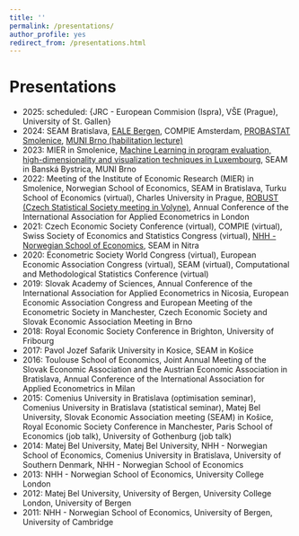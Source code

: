 ```yaml
---
title: ''
permalink: /presentations/
author_profile: yes
redirect_from: /presentations.html
---
```


Presentations
======

- 2025: scheduled: \{JRC - European Commision (Ispra), VŠE (Prague), University of St. Gallen\}
- 2024: SEAM Bratislava, [EALE Bergen](http://lukaslaffers.github.io/files/EALE_Laffers.pdf), COMPIE Amsterdam, [PROBASTAT Smolenice](http://lukaslaffers.github.io/files/LL_probastat3.pdf), [MUNI Brno (habilitation lecture)](http://lukaslaffers.github.io/files/LL_main.pdf)
- 2023: MIER in Smolenice, [Machine Learning in program evaluation, high-dimensionality and visualization techniques in Luxembourg](http://lukaslaffers.github.io/files/DML_presentation-3.pdf), SEAM in Banská Bystrica, MUNI Brno
- 2022: Meeting of the Institute of Economic Research (MIER) in Smolenice, Norwegian School of Economics, SEAM in Bratislava, Turku School of Economics (virtual), Charles University in Prague, [ROBUST (Czech Statistical Society meeting in Volyne)](http://lukaslaffers.github.io/files/DML_robust-copy.pdf), Annual Conference of the International Association for Applied Econometrics in London
- 2021: Czech Economic Society Conference (virtual), COMPIE (virtual), Swiss Society of Economics and Statistics Congress (virtual), [NHH - Norwegian School of Economics](http://lukaslaffers.github.io/files/DML_selection_LL.pdf), SEAM in Nitra
- 2020: Econometric Society World Congress (virtual), European Economic Association Congress (virtual), SEAM (virtual), Computational and Methodological Statistics Conference (virtual)
- 2019: Slovak Academy of Sciences, Annual Conference of the International Association for Applied Econometrics in Nicosia, European Economic Association Congress and European Meeting of the Econometric Society in Manchester, Czech Economic Society and Slovak Economic Association Meeting in Brno
- 2018: Royal Economic Society Conference in Brighton, University of Fribourg
- 2017: Pavol Jozef Safarik University in Kosice, SEAM in Košice
- 2016: Toulouse School of Economics, Joint Annual Meeting of the Slovak Economic Association and the Austrian Economic Association in Bratislava, Annual Conference of the International Association for Applied Econometrics in Milan
- 2015: Comenius University in Bratislava (optimisation seminar), Comenius University in Bratislava (statistical seminar), Matej Bel University, Slovak Economic Association meeting (SEAM) in Košice, Royal Economic Society Conference in Manchester, Paris School of Economics (job talk), University of Gothenburg (job talk)
- 2014: Matej Bel University, Matej Bel University, NHH - Norwegian School of Economics, Comenius University in Bratislava, University of Southern Denmark, NHH - Norwegian School of Economics
- 2013: NHH - Norwegian School of Economics, University College London
- 2012: Matej Bel University, University of Bergen, University College London, University of Bergen
- 2011: NHH - Norwegian School of Economics, University of Bergen, University of Cambridge